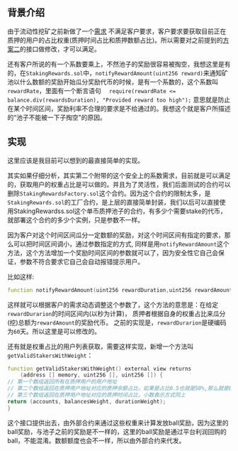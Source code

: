 ## 背景介绍

由于流动性挖矿之前新做了一个[需求](./distribute-ball-design.md) 不满足客户要求，客户要求要获取目前正在质押的用户的占比权重(质押时间占比和质押数额占比)。所以需要对之前提到的[方案二](https://github.com/FiiLabs/v2-staker/blob/main/docs/distribute-ball-design.md#%E6%96%B9%E6%A1%88%E4%BA%8C-%E5%B7%B2%E9%80%89%E6%8B%A9%E8%BF%99%E4%B8%AA%E6%96%B9%E6%A1%88%E5%AE%9E%E7%8E%B0)的接口做修改，才可以满足。

还有客户所说的有一个系数要乘上，不然池子的奖励很容易被掏空，我想这里是有的，在`StakingRewards.sol`中，`notifyRewardAmount(uint256 reward)`来通知矿池以什么数额的奖励开始瓜分奖励代币的时候，是有一个系数的，这个系数叫`rewardRate`，里面有一个断言语句 `  require(rewardRate <= balance.div(rewardsDuration), "Provided reward too high");` 意思就是防止在某个时间区间，奖励利率不合理的要求是不给通过的。我想这个就是客户所描述的“池子不能被一下子掏空"的原因。

## 实现

这里应该是我目前可以想到的最直接简单的实现。

其实如果仔细分析，其实第二个附带的这个安全上的系数需求，目前就是可以满足的，获取用户的权重占比是可以做的。并且为了灵活性，我们后面测试的合约可以删除`StakingRewardsFactory.sol`这个合约。因为这个合约的限制太多，是`StakingRewards.sol`的工厂合约，是上层的直接简单封装，我们以后可以直接使用StakingRewardss.sol这个单币质押池子的合约，有多少个需要stake的代币，就部署这个合约的多少个实例，只是参数不一样。

因为客户对这个时间区间瓜分一定数额的奖励，对这个时间区间有指定的要求，那么可以把时间区间调小，通过参数指定的方式, 同样是用`notifyRewardAmount`这个方法，这个方法增加一个奖励时间区间的参数就可以了，因为安全性它自己会保证，参数不符合要求它自己会自动报错提示用户。

比如这样:

```d
function notifyRewardAmount(uint256 rewardDuration,uint256 rewardAmount)
```

这样就可以根据客户的需求动态调整这个参数了，这个方法的意思是：在给定`rewardDurarion`的时间区间内(以秒为计算)， 质押者根据自身的权重占比来瓜分(挖)总额为`rewardAmount`的奖励代币。 之前的实现是，`rewardDurarion`是硬编码为`60`天。所以这里是可以修改的。

还有就是权重占比的用户列表获取，需要这样实现，新增一个方法叫`getValidStakersWithWeight`：

```d
function getValidStakersWithWeight() external view returns 
    (address [] memory, uint256 [], uint256 []) {
// 第一个数组返回所有在质押用户的用户地址
// 第二个数组返回在质押用户地址对应的质押余额占比，如果是占比0.5也就是50%,那么就是0.5*1e18 ，用这样的方式来表示百分比和小数  https://ethereum.stackexchange.com/questions/52962/usage-of-float-numbers-in-smart-contract
// 第三个数组返回在质押用户地址对应的质押时间占比，小数表示方式同上
return (accounts, balancesWeight, durationWeight);
}
```

这个接口提供出去，由外部合约来通过这些权重来计算发放ball奖励，因为这里的ball奖励，与池子之前的奖励是不一样的，这里的ball奖励是通过平台利润回购的ball，不能混淆。数额额度也会不一样，所以由外部合约来代发。